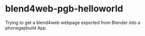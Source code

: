 blend4web-pgb-helloworld
========================

Trying to get a blend4web webpage exported from Blender into a phonegapbuild App
